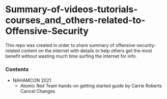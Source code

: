 # Summary-of-videos-tutorials-courses_and_others-related-to-Offensive-Security
This repo was created in order to share summary of offensive-security-related content on the internet with details to help others get the most benefit without wasting much time surfing the internet for info. 



### Contents 

- NAHAMCON 2021
  - Atomic Red Team hands-on getting started guide by Carrie Roberts Cancel Changes
